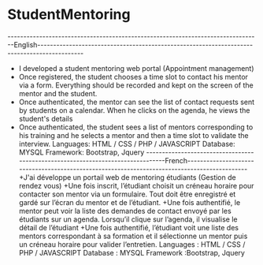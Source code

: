 # StudentMentoring
--------------------------------------------------------------------------------English--------------------------------------------------------------------------------------------
+ I developed a student mentoring web portal (Appointment management)
+ Once registered, the student chooses a time slot to contact his mentor via a form. Everything should be recorded and kept on the screen of the mentor and the student.
+ Once authenticated, the mentor can see the list of contact requests sent by students on a calendar. When he clicks on the agenda, he views the student's details
+ Once authenticated, the student sees a list of mentors corresponding to his training and he selects a mentor and then a time slot to validate the interview.
Languages: HTML / CSS / PHP / JAVASCRIPT
Database: MYSQL
Framework: Bootstrap, Jquery
--------------------------------------------------------------------------------French---------------------------------------------------------------------------------------------
+J'ai développe un portail web de mentoring étudiants (Gestion de rendez vous)
+Une fois inscrit, l’étudiant choisit un créneau horaire pour contacter son mentor via un formulaire. Tout doit être enregistré et gardé sur l’écran du mentor et de l’étudiant.
+Une fois authentifié, le mentor peut voir la liste des demandes de contact envoyé par les étudiants sur un agenda. Lorsqu’il clique sur l’agenda, il visualise le détail de l’étudiant
+Une fois authentifié, l’étudiant voit une liste des mentors correspondant à sa formation et il sélectionne un mentor puis un créneau horaire pour valider l’entretien.
Languages : HTML / CSS / PHP / JAVASCRIPT
Database : MYSQL
Framework :Bootstrap, Jquery
